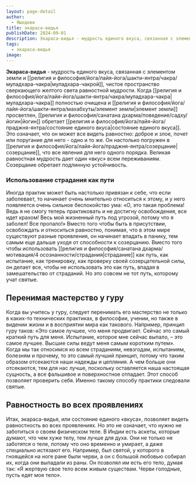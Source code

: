 ```yaml
---
layout: page-detail
author:
  - Яшодеви
title: экараса-видья
publishDate: 2024-09-01
description: Экараса-видья - мудрость единого вкуса, связанная с элементом земли и муладхара-чакрой, чистое пространство сверкающего желтого света равностной мудрости.
tags:
  - экараса-видья
image:
---
```

**Экараса-видья** - мудрость единого вкуса, связанная с элементом земли и [[религия и философия/йога/лайя-йога/шакти-янтра/чакра/муладхара-чакра|муладхара-чакрой]], чистое пространство сверкающего желтого света равностной мудрости.
Когда [[религия и философия/йога/лайя-йога/шакти-янтра/чакра/муладхара-чакра|муладхара-чакра]] полностью очищена и [[религия и философия/йога/лайя-йога/шакти-янтра/махабхуты/элемент земли|элемент земли]] просветлен, [[религия и философия/санатана дхарма/поведение/садху/йогин|йогин]] обретает [[религия и философия/йога/лайя-йога/праджня-янтра/состояние единого вкуса|состояние единого вкуса]]. Это означает, что он может все видеть равностно: доброе и злое, почет или поругание для него - одно и то же. Он настолько погружен в [[религия и философия/йога/лайя-йога/праджня-янтра/созерцание|созерцание]], что все явления для него одного порядка. Великая равностная мудрость дает один «вкус» всем переживаниям. Созерцание обретает подлинную устойчивость.

### Использование страдания как пути
Иногда практик может быть настолько привязан к себе, что если заболевает, то начинает очень мнительно относиться к этому, и у него появляется очень сильное беспокойство ума: «О, это такая проблема! Ведь я не смогу теперь практиковать и не достигну освобождения, все идет крахом! Весь мой жизненный путь под угрозой, потому что я заболел! Все пропало!» Вместо того чтобы быть в присутствии, освобождать и относиться равностно, понимая, что в этом мире существуют разные проявления, он начинает впадать в панику, тем самым еще дальше уходя от способности к созерцанию. Вместо того чтобы использовать [[религия и философия/санатана дхарма/мотивация/4 осознанности/страдания|страдание]] как путь, как испытание, как тренировку, как проверку своей созерцательной силы, он делает все, чтобы не использовать это как путь, впадая в замешательство от страданий. Но это совсем не тот путь, которому учат святые.

## Перенимая мастерство у гуру
Когда вы учитесь у гуру, следует перенимать его мастерство не только в каких-то технических практиках, в философии, учении, но также в видении жизни и в восприятии мира как такового. Например, принцип гуру таков: «Это самое лучшее, что меня продвигает. Сейчас это самый краткий путь для меня. Испытание, которое мне сейчас выпало, – это самое лучшее. Высшие силы ведут меня самым коротким путем». Когда мы так относимся ко всем страданиям, невзгодам, испытаниям, болезням и прочему, то это самый лучший принцип, потому что таким образом отсекаются наши надежды и цепляния. А чем больше они отсекаются, тем для нас лучше, поскольку оставляется наша настоящая сущность, а все фальшивое и поверхностное отпадает. Этот способ позволяет проверить себя. Именно такому способу практики следовали святые.

## Равностность во всех проявлениях
Итак, экараса-видья, или состояние единого «вкуса», позволяет видеть равностность во всех проявлениях. Но это не означает, что нужно не заботиться о своем физическом теле. В Индии есть аскеты, которые думают, что чем хуже телу, тем лучше для духа. Они не только не заботятся о теле, потому что оно временно и умирает, а даже специально истязают его. Например, был святой, у которого в гноящейся на ноге ране были черви, а он с большой любовью собирал их, когда они выпадали из раны. Он позволял им есть его тело, думая так: «Я жертвую свое тело всем живым существам. Черви голодные, пусть едят мое тело».
